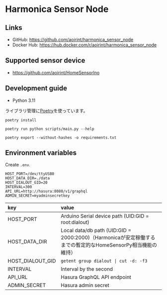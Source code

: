 # Harmonica Sensor Node

## Links

- GitHub: <https://github.com/aoirint/harmonica_sensor_node>
- Docker Hub: <https://hub.docker.com/r/aoirint/harmonica_sensor_node>

## Supported sensor device

- <https://github.com/aoirint/HomeSensorIno>

## Development guide

- Python 3.11

ライブラリ管理に[Poetry](https://python-poetry.org/docs/#installation)を使っています。

```shell
poetry install

poetry run python scripts/main.py --help

poetry export --without-hashes -o requirements.txt
```

## Environment variables

Create `.env`.

```env
HOST_PORT=/dev/ttyUSB0
HOST_DATA_DIR=./data
HOST_DIALOUT_GID=20
INTERVAL=300
API_URL=http://hasura:8080/v1/graphql
ADMIN_SECRET=myadminsecretkey
```

|key|value|
|:--|:--|
|HOST_PORT|Arduino Serial device path (UID:GID = root:dialout)|
|HOST_DATA_DIR|Local data/db path (UID:GID = 2000:2000)（Harmonicaが安定稼働するまでの暫定的なHomeSensorPy相当機能の維持）|
|HOST_DIALOUT_GID| `getent group dialout \| cut -d: -f3` |
|INTERVAL|Interval by the second|
|API_URL|Hasura GraphQL API endpoint|
|ADMIN_SECRET|Hasura admin secret|

